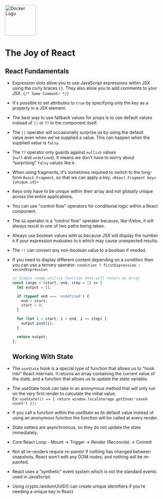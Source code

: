 <image alt="Docker Logo" height="100px" src="./images/joy-of-react.png" width="100px" />

# The Joy of React

## React Fundamentals

* Expression slots allow you to use JavaScript expressions within JSX using the curly braces `{}`. They also allow you to add comments to your JSX. `{/* Some Comment! */}`
* It's possible to set attributes to `true` by specifying only the key as a property in a JSX element.
* The best way to use fallback values for props is to use default values instead of `||` or `??` in the component itself.
* The `||` operator will occasionally surprise us by using the default value even when we've supplied a value. This can happen when the supplied value is `falsy`.
* The `??` operator only guards against `nullish` values (`null` and `undefined`). It means we don't have to worry about “surprising” `falsy` values like `0`.
* When using fragments, it's sometimes required to switch to the long-form `React.Fragment`, so that we can apply a key. `<React.Fragment key={unique.id}>`
* Keys only have to be unique within their array and not globally unique across the entire applications.
* You can use "control flow" operators for conditional logic within a React component.
* The `&&` operator is a “control flow” operator because, like if/else, it will always result in one of two paths being taken. 
* Always use boolean values with `&&` because JSX will display the number `0` if your expression evaluates to `0` which may cause unexpected results. 
* The `!!` can convert any non-boolean value to a boolean if needed.
* If you need to display different content depending on a condition then you can use a ternary operator. `condition ? firstExpression : secondExpression`

  ```typescript
  // Simple range utility function that will return an array
  const range = (start, end, step = 1) => {
    let output = [];

    if (typeof end === 'undefined') {
      end = start;
      start = 0;
    }

    for (let i = start; i < end; i += step) {
      output.push(i);
    }

    return output;
  };
  ```

  ## Working With State

* The `useState` hook is a special type of function that allows us to "hook into" React internals. It returns an array containing the current value of the state, and a function that allows us to update the state variable.
* The useState hook can take in an anonymous method that will only run on the very first render to calculate the initial value. <br/> 
Ex: `useState(() => { return window.localStorage.getItem('saved-count') });`
* If you call a function within the useState as its default value instead of using an anonymous function the function will be called at every render.
* State setters are asynchronous, so they do not update the state immediately.
* Core React Loop - Mount → Trigger → Render (Reconcile) → Commit
* Not all re-renders require re-paints! If nothing has changed between snapshots, React won't edit any DOM nodes, and nothing will be re-painted.
* React uses a “synthetic” event system which is not the standard events used in JavaScript.
* Using crypto.randomUUID() can create unique identifiers if you’re needing a unique key in React.